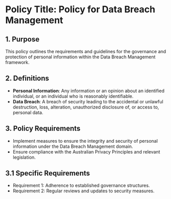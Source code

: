 
# Policy Title: Policy for Data Breach Management

## 1. Purpose

This policy outlines the requirements and guidelines for the governance and protection of personal information within the Data Breach Management framework.

## 2. Definitions

- **Personal Information**: Any information or an opinion about an identified individual, or an individual who is reasonably identifiable.
- **Data Breach**: A breach of security leading to the accidental or unlawful destruction, loss, alteration, unauthorized disclosure of, or access to, personal data.

## 3. Policy Requirements

- Implement measures to ensure the integrity and security of personal information under the Data Breach Management domain.
- Ensure compliance with the Australian Privacy Principles and relevant legislation.

## 3.1 Specific Requirements

- Requirement 1: Adherence to established governance structures.
- Requirement 2: Regular reviews and updates to security measures.
